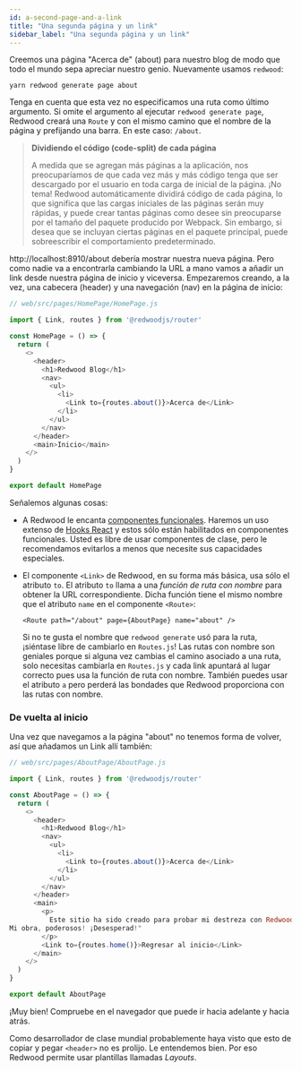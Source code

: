 ```yaml
---
id: a-second-page-and-a-link
title: "Una segunda página y un link"
sidebar_label: "Una segunda página y un link"
---
```


Creemos una página "Acerca de" (about) para nuestro blog de modo que todo el mundo sepa apreciar nuestro genio. Nuevamente usamos `redwood`:

    yarn redwood generate page about

Tenga en cuenta que esta vez no especificamos una ruta como último argumento. Si omite el argumento al ejecutar `redwood generate page`, Redwood creará una `Route` y con el mismo camino que el nombre de la página y prefijando una barra. En este caso: `/about`.

> **Dividiendo el código (code-split) de cada página**
> 
> A medida que se agregan más páginas a la aplicación, nos preocuparíamos de que cada vez más y más código tenga que ser descargado por el usuario en toda carga de inicial de la página. ¡No tema! Redwood automáticamente dividirá código de cada página, lo que significa que las cargas iniciales de las páginas serán muy rápidas, y puede crear tantas páginas como desee sin preocuparse por el tamaño del paquete producido por Webpack. Sin embargo, si desea que se incluyan ciertas páginas en el paquete principal, puede sobreescribir el comportamiento predeterminado.

http://localhost:8910/about debería mostrar nuestra nueva página. Pero como nadie va a encontrarla cambiando la URL a mano vamos a añadir un link desde nuestra página de inicio y viceversa. Empezaremos creando, a la vez, una cabecera (header) y una navegación (nav) en la página de inicio:

```javascript {3,7-19}
// web/src/pages/HomePage/HomePage.js

import { Link, routes } from '@redwoodjs/router'

const HomePage = () => {
  return (
    <>
      <header>
        <h1>Redwood Blog</h1>
        <nav>
          <ul>
            <li>
              <Link to={routes.about()}>Acerca de</Link>
            </li>
          </ul>
        </nav>
      </header>
      <main>Inicio</main>
    </>
  )
}

export default HomePage
```

Señalemos algunas cosas:

- A Redwood le encanta [ componentes funcionales](https://www.robinwieruch.de/react-function-component). Haremos un uso extenso de [Hooks React](https://reactjs.org/docs/hooks-intro.html) y estos sólo están habilitados en componentes funcionales. Usted es libre de usar componentes de clase, pero le recomendamos evitarlos a menos que necesite sus capacidades especiales.
- El componente `<Link>` de Redwood, en su forma más básica, usa sólo el atributo `to`. El atributo `to` llama a una _función de ruta con nombre_ para obtener la URL correspondiente. Dicha función tiene el mismo nombre que el atributo `name` en el componente `<Route>`:

  `<Route path="/about" page={AboutPage} name="about" />`

  Si no te gusta el nombre que `redwood generate` usó para la ruta, ¡siéntase libre de cambiarlo en `Routes.js`! Las rutas con nombre son geniales porque si alguna vez cambias el camino asociado a una ruta, solo necesitas cambiarla en `Routes.js` y cada link apuntará al lugar correcto pues usa la función de ruta con nombre. También puedes usar el atributo `a` pero perderá las bondades que Redwood proporciona con las rutas con nombre.

### De vuelta al inicio

Una vez que navegamos a la página "about" no tenemos forma de volver, así que añadamos un Link allí también:

```javascript {3,7-25}
// web/src/pages/AboutPage/AboutPage.js

import { Link, routes } from '@redwoodjs/router'

const AboutPage = () => {
  return (
    <>
      <header>
        <h1>Redwood Blog</h1>
        <nav>
          <ul>
            <li>
              <Link to={routes.about()}>Acerca de</Link>
            </li>
          </ul>
        </nav>
      </header>
      <main>
        <p>
          Este sitio ha sido creado para probar mi destreza con Redwood: "¡Mirad
Mi obra, poderosos! ¡Desesperad!"
        </p>
        <Link to={routes.home()}>Regresar al inicio</Link>
      </main>
    </>
  )
}

export default AboutPage
```

¡Muy bien! Compruebe en el navegador que puede ir hacia adelante y hacia atrás.

Como desarrollador de clase mundial probablemente haya visto que esto de copiar y pegar `<header>` no es prolijo. Le entendemos bien. Por eso Redwood permite usar plantillas llamadas _Layouts_.

